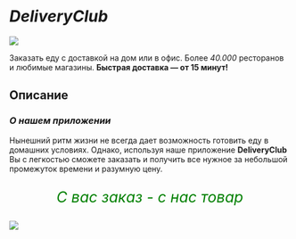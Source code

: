 # _DeliveryClub_

<img src="http://toplogos.ru/images/logo-delivery-club.png" align="center"> </img>

Заказать еду с доставкой на дом или в офис. Более _40.000_ ресторанов и любимые магазины. __Быстрая доставка — от 15 минут!__

## Описание 

### _О нашем приложении_

Нынешний ритм жизни не всегда дает возможность готовить еду в домашних условиях. Однако, используя наше приложение __DeliveryClub__ Вы с легкостью сможете заказать и получить все нужное за небольшой промежуток времени и разумную цену. 

<p align="center" style="font-size:20pt; color:green"> <i>С вас заказ - с нас товар</i> </p> 

<img src ="https://y-eda.ru/wp-content/uploads/prilojenie.gif"> </img>






